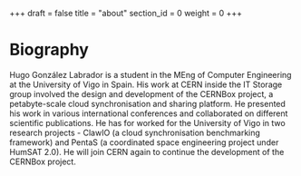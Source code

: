 +++
draft = false
title = "about"
section_id = 0
weight = 0
+++

# Biography

Hugo González Labrador is a student in the MEng of Computer Engineering at the University of Vigo in Spain.
His work at CERN inside the IT Storage group involved the design and development of the 
CERNBox project, a petabyte-scale cloud synchronisation and sharing platform.
He presented his work in various international conferences and collaborated on different scientific publications.
He has for worked for the University of Vigo in two research projects - ClawIO (a cloud synchronisation benchmarking framework)
and PentaS (a coordinated space engineering project under HumSAT 2.0). 
He will join CERN again to continue the development of the CERNBox project.
